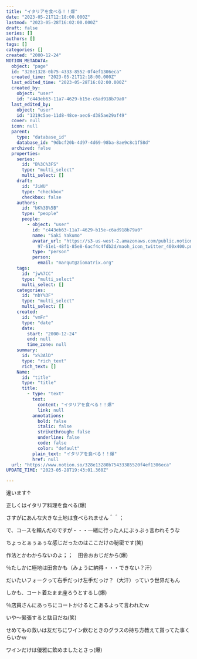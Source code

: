 ```yaml
---
title: "イタリアを食べる！！爆"
date: "2023-05-21T12:18:00.000Z"
lastmod: "2023-05-28T16:02:00.000Z"
draft: false
series: []
authors: []
tags: []
categories: []
created: "2000-12-24"
NOTION_METADATA:
  object: "page"
  id: "328e1328-0b75-4333-8552-0f4ef1306eca"
  created_time: "2023-05-21T12:18:00.000Z"
  last_edited_time: "2023-05-28T16:02:00.000Z"
  created_by:
    object: "user"
    id: "c443eb63-11a7-4629-b15e-c6ad918b79a0"
  last_edited_by:
    object: "user"
    id: "1219c5ae-11d8-48ce-aec6-d385ae29af49"
  cover: null
  icon: null
  parent:
    type: "database_id"
    database_id: "9dbcf20b-4d97-4d69-98ba-8ae9c8c1f58d"
  archived: false
  properties:
    series:
      id: "B%3C%3FS"
      type: "multi_select"
      multi_select: []
    draft:
      id: "JiWU"
      type: "checkbox"
      checkbox: false
    authors:
      id: "bK%3B%5B"
      type: "people"
      people:
        - object: "user"
          id: "c443eb63-11a7-4629-b15e-c6ad918b79a0"
          name: "Saki Yakumo"
          avatar_url: "https://s3-us-west-2.amazonaws.com/public.notion-static.com/3ad1c4\
            97-61e1-48f1-85e8-6acf4c4fdb2d/maoh_icon_twitter_400x400.png"
          type: "person"
          person:
            email: "marqut@ziomatrix.org"
    tags:
      id: "jw%7CC"
      type: "multi_select"
      multi_select: []
    categories:
      id: "nbY%3F"
      type: "multi_select"
      multi_select: []
    created:
      id: "vmFr"
      type: "date"
      date:
        start: "2000-12-24"
        end: null
        time_zone: null
    summary:
      id: "x%3AlD"
      type: "rich_text"
      rich_text: []
    Name:
      id: "title"
      type: "title"
      title:
        - type: "text"
          text:
            content: "イタリアを食べる！！爆"
            link: null
          annotations:
            bold: false
            italic: false
            strikethrough: false
            underline: false
            code: false
            color: "default"
          plain_text: "イタリアを食べる！！爆"
          href: null
  url: "https://www.notion.so/328e13280b75433385520f4ef1306eca"
UPDATE_TIME: "2023-05-28T19:43:01.360Z"

---
```

<link rel="stylesheet" href="https://cdn.jsdelivr.net/npm/katex@0.16.2/dist/katex.min.css" integrity="sha384-bYdxxUwYipFNohQlHt0bjN/LCpueqWz13HufFEV1SUatKs1cm4L6fFgCi1jT643X" crossorigin="anonymous">


違います↑


正しくはイタリア料理を食べる(爆)


さすがにあんな大きな土地は食べられません＾＾；


で、コースを頼んだのですが・・・一緒に行った人にぶぅぶぅ言われそうな


ちょっとぁぅぁぅな感じだったのはここだけの秘密です(笑)


作法とかわからないのよ；；　田舎おおじだから(爆)


％たしかに極地は田舎かも（みょうに納得・・・できない？汗）


だいたいフォークって右手だっけ左手だっけ？（大汗）っていう世界だもん


しかも、コート着たまま座ろうとするし(爆)


％店員さんにあっちにコートかけるとこあるよって言われたｗ


いや～緊張すると駄目だね(笑)


せめてもの救いは友だちにワイン飲むときのグラスの持ち方教えて貰ってた事くらいかｗ


ワインだけは優雅に飲めましたとさっ(爆)


